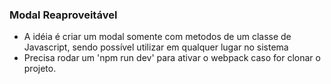 ### Modal Reaproveitável

- A idéia é criar um modal somente com metodos de um classe de Javascript, sendo possível utilizar em qualquer lugar no sistema
- Precisa rodar um 'npm run dev' para ativar o webpack caso for clonar o projeto.
